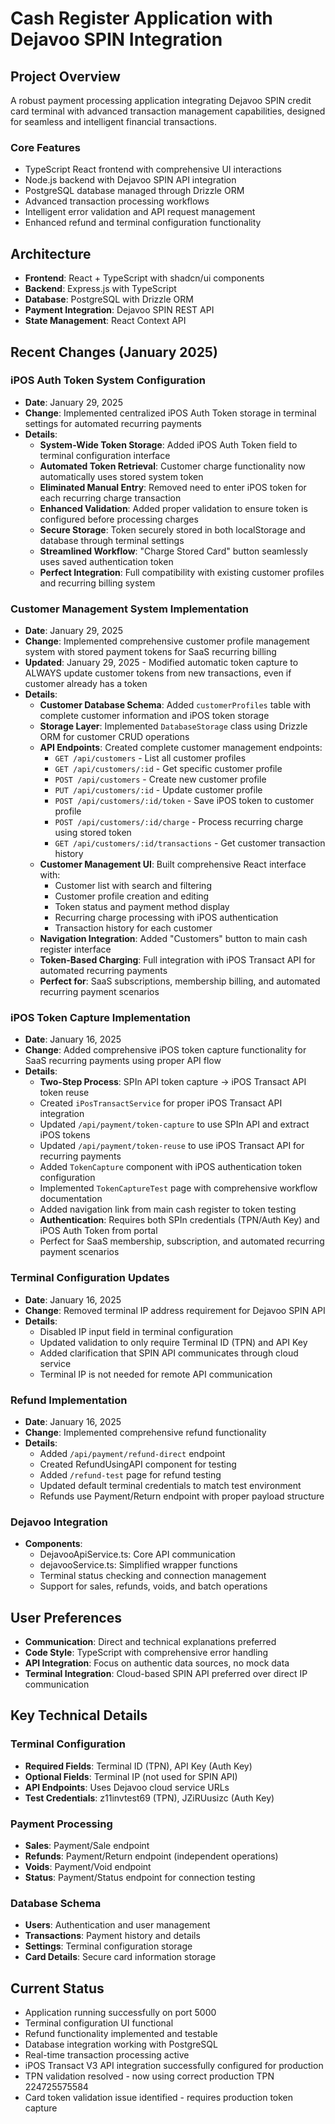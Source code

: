 # Cash Register Application with Dejavoo SPIN Integration

## Project Overview
A robust payment processing application integrating Dejavoo SPIN credit card terminal with advanced transaction management capabilities, designed for seamless and intelligent financial transactions.

### Core Features
- TypeScript React frontend with comprehensive UI interactions
- Node.js backend with Dejavoo SPIN API integration
- PostgreSQL database managed through Drizzle ORM
- Advanced transaction processing workflows
- Intelligent error validation and API request management
- Enhanced refund and terminal configuration functionality

## Architecture
- **Frontend**: React + TypeScript with shadcn/ui components
- **Backend**: Express.js with TypeScript
- **Database**: PostgreSQL with Drizzle ORM
- **Payment Integration**: Dejavoo SPIN REST API
- **State Management**: React Context API

## Recent Changes (January 2025)

### iPOS Auth Token System Configuration
- **Date**: January 29, 2025
- **Change**: Implemented centralized iPOS Auth Token storage in terminal settings for automated recurring payments
- **Details**:
  - **System-Wide Token Storage**: Added iPOS Auth Token field to terminal configuration interface
  - **Automated Token Retrieval**: Customer charge functionality now automatically uses stored system token
  - **Eliminated Manual Entry**: Removed need to enter iPOS token for each recurring charge transaction
  - **Enhanced Validation**: Added proper validation to ensure token is configured before processing charges
  - **Secure Storage**: Token securely stored in both localStorage and database through terminal settings
  - **Streamlined Workflow**: "Charge Stored Card" button seamlessly uses saved authentication token
  - **Perfect Integration**: Full compatibility with existing customer profiles and recurring billing system

### Customer Management System Implementation  
- **Date**: January 29, 2025
- **Change**: Implemented comprehensive customer profile management system with stored payment tokens for SaaS recurring billing
- **Updated**: January 29, 2025 - Modified automatic token capture to ALWAYS update customer tokens from new transactions, even if customer already has a token
- **Details**:
  - **Customer Database Schema**: Added `customerProfiles` table with complete customer information and iPOS token storage
  - **Storage Layer**: Implemented `DatabaseStorage` class using Drizzle ORM for customer CRUD operations
  - **API Endpoints**: Created complete customer management endpoints:
    - `GET /api/customers` - List all customer profiles
    - `GET /api/customers/:id` - Get specific customer profile
    - `POST /api/customers` - Create new customer profile
    - `PUT /api/customers/:id` - Update customer profile
    - `POST /api/customers/:id/token` - Save iPOS token to customer profile
    - `POST /api/customers/:id/charge` - Process recurring charge using stored token
    - `GET /api/customers/:id/transactions` - Get customer transaction history
  - **Customer Management UI**: Built comprehensive React interface with:
    - Customer list with search and filtering
    - Customer profile creation and editing
    - Token status and payment method display
    - Recurring charge processing with iPOS authentication
    - Transaction history for each customer
  - **Navigation Integration**: Added "Customers" button to main cash register interface
  - **Token-Based Charging**: Full integration with iPOS Transact API for automated recurring payments
  - **Perfect for**: SaaS subscriptions, membership billing, and automated recurring payment scenarios

### iPOS Token Capture Implementation
- **Date**: January 16, 2025
- **Change**: Added comprehensive iPOS token capture functionality for SaaS recurring payments using proper API flow
- **Details**:
  - **Two-Step Process**: SPIn API token capture → iPOS Transact API token reuse
  - Created `iPosTransactService` for proper iPOS Transact API integration
  - Updated `/api/payment/token-capture` to use SPIn API and extract iPOS tokens
  - Updated `/api/payment/token-reuse` to use iPOS Transact API for recurring payments
  - Added `TokenCapture` component with iPOS authentication token configuration
  - Implemented `TokenCaptureTest` page with comprehensive workflow documentation
  - Added navigation link from main cash register to token testing
  - **Authentication**: Requires both SPIn credentials (TPN/Auth Key) and iPOS Auth Token from portal
  - Perfect for SaaS membership, subscription, and automated recurring payment scenarios

### Terminal Configuration Updates
- **Date**: January 16, 2025
- **Change**: Removed terminal IP address requirement for Dejavoo SPIN API
- **Details**: 
  - Disabled IP input field in terminal configuration
  - Updated validation to only require Terminal ID (TPN) and API Key
  - Added clarification that SPIN API communicates through cloud service
  - Terminal IP is not needed for remote API communication

### Refund Implementation
- **Date**: January 16, 2025
- **Change**: Implemented comprehensive refund functionality
- **Details**:
  - Added `/api/payment/refund-direct` endpoint
  - Created RefundUsingAPI component for testing
  - Added `/refund-test` page for refund testing
  - Updated default terminal credentials to match test environment
  - Refunds use Payment/Return endpoint with proper payload structure

### Dejavoo Integration
- **Components**: 
  - DejavooApiService.ts: Core API communication
  - dejavooService.ts: Simplified wrapper functions
  - Terminal status checking and connection management
  - Support for sales, refunds, voids, and batch operations

## User Preferences
- **Communication**: Direct and technical explanations preferred
- **Code Style**: TypeScript with comprehensive error handling
- **API Integration**: Focus on authentic data sources, no mock data
- **Terminal Integration**: Cloud-based SPIN API preferred over direct IP communication

## Key Technical Details

### Terminal Configuration
- **Required Fields**: Terminal ID (TPN), API Key (Auth Key)
- **Optional Fields**: Terminal IP (not used for SPIN API)
- **API Endpoints**: Uses Dejavoo cloud service URLs
- **Test Credentials**: z11invtest69 (TPN), JZiRUusizc (Auth Key)

### Payment Processing
- **Sales**: Payment/Sale endpoint
- **Refunds**: Payment/Return endpoint (independent operations)
- **Voids**: Payment/Void endpoint
- **Status**: Payment/Status endpoint for connection testing

### Database Schema
- **Users**: Authentication and user management
- **Transactions**: Payment history and details
- **Settings**: Terminal configuration storage
- **Card Details**: Secure card information storage

## Current Status
- Application running successfully on port 5000
- Terminal configuration UI functional
- Refund functionality implemented and testable
- Database integration working with PostgreSQL
- Real-time transaction processing active
- iPOS Transact V3 API integration successfully configured for production
- TPN validation resolved - now using correct production TPN 224725575584
- Card token validation issue identified - requires production token capture